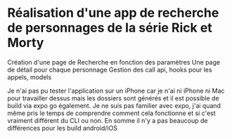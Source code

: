 # Réalisation d'une app de recherche de personnages de la série Rick et Morty

Création d'une page de Recherche en fonction des paramètres
Une page de détail pour chaque personnage
Gestion des call api, hooks pour les appels, models

Je n'ai pas pu tester l'application sur un iPhone car je n'ai ni iPhone ni Mac pour travailler dessus mais les dossiers sont générés et il est possible de build via expo go également.
Je ne suis pas familier avec expo, j'ai quand même pris le temps de comprendre comment cela fonctionne et si c'est vraiment différent du CLI ou non.
En somme il n'y a pas beaucoup de différences pour les build android/iOS
